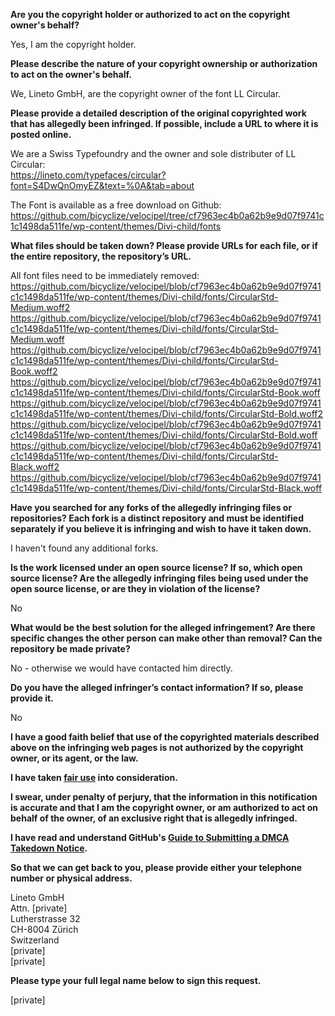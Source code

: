 **Are you the copyright holder or authorized to act on the copyright owner's behalf?**

Yes, I am the copyright holder.

**Please describe the nature of your copyright ownership or authorization to act on the owner's behalf.**

We, Lineto GmbH, are the copyright owner of the font LL Circular.

**Please provide a detailed description of the original copyrighted work that has allegedly been infringed. If possible, include a URL to where it is posted online.**

We are a Swiss Typefoundry and the owner and sole distributer of LL Circular:  
https://lineto.com/typefaces/circular?font=S4DwQnOmyEZ&text=%0A&tab=about

The Font is available as a free download on Github: https://github.com/bicyclize/velocipel/tree/cf7963ec4b0a62b9e9d07f9741c1c1498da511fe/wp-content/themes/Divi-child/fonts

**What files should be taken down? Please provide URLs for each file, or if the entire repository, the repository’s URL.**

All font files need to be immediately removed:  
https://github.com/bicyclize/velocipel/blob/cf7963ec4b0a62b9e9d07f9741c1c1498da511fe/wp-content/themes/Divi-child/fonts/CircularStd-Medium.woff2  
https://github.com/bicyclize/velocipel/blob/cf7963ec4b0a62b9e9d07f9741c1c1498da511fe/wp-content/themes/Divi-child/fonts/CircularStd-Medium.woff  
https://github.com/bicyclize/velocipel/blob/cf7963ec4b0a62b9e9d07f9741c1c1498da511fe/wp-content/themes/Divi-child/fonts/CircularStd-Book.woff2  
https://github.com/bicyclize/velocipel/blob/cf7963ec4b0a62b9e9d07f9741c1c1498da511fe/wp-content/themes/Divi-child/fonts/CircularStd-Book.woff  
https://github.com/bicyclize/velocipel/blob/cf7963ec4b0a62b9e9d07f9741c1c1498da511fe/wp-content/themes/Divi-child/fonts/CircularStd-Bold.woff2  
https://github.com/bicyclize/velocipel/blob/cf7963ec4b0a62b9e9d07f9741c1c1498da511fe/wp-content/themes/Divi-child/fonts/CircularStd-Bold.woff  
https://github.com/bicyclize/velocipel/blob/cf7963ec4b0a62b9e9d07f9741c1c1498da511fe/wp-content/themes/Divi-child/fonts/CircularStd-Black.woff2  
https://github.com/bicyclize/velocipel/blob/cf7963ec4b0a62b9e9d07f9741c1c1498da511fe/wp-content/themes/Divi-child/fonts/CircularStd-Black.woff

**Have you searched for any forks of the allegedly infringing files or repositories? Each fork is a distinct repository and must be identified separately if you believe it is infringing and wish to have it taken down.**

I haven't found any additional forks.

**Is the work licensed under an open source license? If so, which open source license? Are the allegedly infringing files being used under the open source license, or are they in violation of the license?**

No

**What would be the best solution for the alleged infringement? Are there specific changes the other person can make other than removal? Can the repository be made private?**

No - otherwise we would have contacted him directly.

**Do you have the alleged infringer’s contact information? If so, please provide it.**

No

**I have a good faith belief that use of the copyrighted materials described above on the infringing web pages is not authorized by the copyright owner, or its agent, or the law.**

**I have taken <a href="https://www.lumendatabase.org/topics/22">fair use</a> into consideration.**

**I swear, under penalty of perjury, that the information in this notification is accurate and that I am the copyright owner, or am authorized to act on behalf of the owner, of an exclusive right that is allegedly infringed.**

**I have read and understand GitHub's <a href="https://help.github.com/articles/guide-to-submitting-a-dmca-takedown-notice/">Guide to Submitting a DMCA Takedown Notice</a>.**

**So that we can get back to you, please provide either your telephone number or physical address.**

Lineto GmbH  
Attn. [private]  
Lutherstrasse 32  
CH-8004 Zürich  
Switzerland  
[private]  
[private]

**Please type your full legal name below to sign this request.**

[private]
